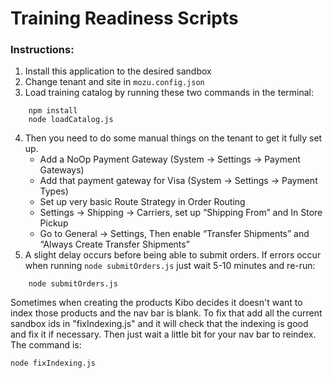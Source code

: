 # Training Readiness Scripts

### Instructions:

1. Install this application to the desired sandbox
2. Change tenant and site in `mozu.config.json`
3. Load training catalog by running these two commands in the terminal:
```
    npm install
    node loadCatalog.js
```
4. Then you need to do some manual things on the tenant to get it fully set up.
	- Add a NoOp Payment Gateway (System → Settings → Payment Gateways)
	- Add that payment gateway for Visa (System → Settings → Payment Types)
	- Set up very basic Route Strategy in Order Routing
	- Settings → Shipping → Carriers, set up “Shipping From” and In Store Pickup
	- Go to General → Settings, Then enable “Transfer Shipments” and “Always Create Transfer Shipments”
5. A slight delay occurs before being able to submit orders. If errors occur when running ```node submitOrders.js``` just wait 5-10 minutes and re-run:
```
    node submitOrders.js
```

Sometimes when creating the products Kibo decides it doesn't want to index those products and the nav bar is blank. To fix that add all the current sandbox ids in "fixIndexing.js" and it will check that the indexing is good and fix it if necessary. Then just wait a little bit for your nav bar to reindex. The command is:

    node fixIndexing.js
